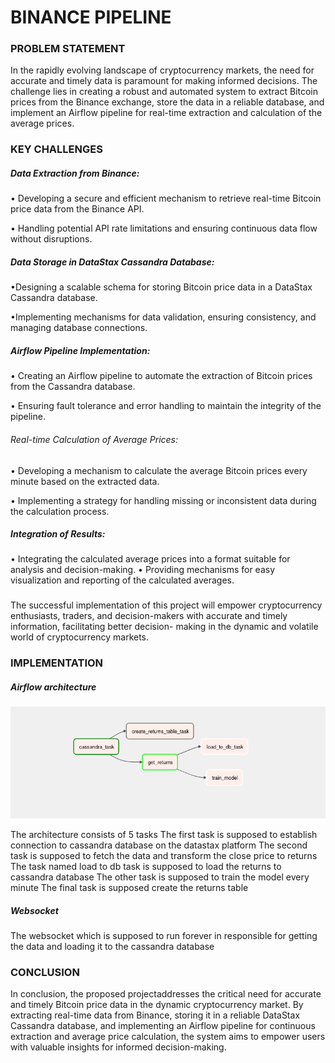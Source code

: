 # BINANCE PIPELINE

### PROBLEM STATEMENT
In the rapidly evolving landscape of cryptocurrency
markets, the need for accurate and timely data is
paramount for making informed decisions. The challenge
lies in creating a robust and automated system to extract
Bitcoin prices from the Binance exchange, store the data
in a reliable database, and implement an Airflow pipeline
for real-time extraction and calculation of the average
prices.

### KEY CHALLENGES
##### Data Extraction from Binance:
• Developing a secure and efficient mechanism to retrieve real-time Bitcoin price data from the Binance API.

• Handling potential API rate limitations and ensuring continuous data flow without disruptions.

##### Data Storage in DataStax Cassandra Database:
•Designing a scalable schema for storing Bitcoin price data in a DataStax Cassandra database.

•Implementing mechanisms for data validation, ensuring consistency, and managing database connections.

##### Airflow Pipeline Implementation:
• Creating an Airflow pipeline to automate the extraction of Bitcoin prices from the Cassandra database.

• Ensuring fault tolerance and error handling to maintain the integrity of the pipeline.

###### Real-time Calculation of Average Prices:
• Developing a mechanism to calculate the average Bitcoin prices every minute based on the extracted data.

• Implementing a strategy for handling missing or inconsistent data during the calculation process.
##### Integration of Results:
• Integrating the calculated average prices into a format suitable for analysis and decision-making.
• Providing mechanisms for easy visualization and reporting of the calculated averages.

###
The successful implementation of this project will empower
cryptocurrency enthusiasts, traders, and decision-makers with
accurate and timely information, facilitating better decision-
making in the dynamic and volatile world of cryptocurrency
markets.

### IMPLEMENTATION
##### Airflow architecture
![Alt text](<Screenshot from 2023-12-14 19-10-04.png>)

The architecture consists of 5 tasks
The first task is supposed to establish connection to cassandra database on the datastax platform
The second task is supposed to fetch the data and transform the close price to returns 
The task named load to db task is supposed to load the returns to cassandra database
The other task is supposed to train the model every minute
The final task is supposed create the returns table

##### Websocket
The websocket which is supposed to run forever in responsible for getting the data and loading it to the cassandra database

### CONCLUSION

In conclusion, the proposed projectaddresses the critical need for accurate and timely Bitcoin price data in the
dynamic cryptocurrency market. By extracting real-time data from Binance, storing it in a reliable DataStax Cassandra database, and implementing an Airflow pipeline for continuous extraction and average price calculation, the system aims to empower users with valuable insights for informed decision-making.